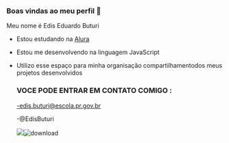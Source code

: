 ### Boas vindas ao meu perfil 💙

Meu nome é Edis Eduardo Buturi

- Estou estudando na  [Alura](https://www.alura.com.br)

- Estou me desenvolvendo na linguagem JavaScript

- Utilizo esse espaço para minha organisação compartilhamentodos meus projetos desenvolvidos

  ### VOCE PODE ENTRAR EM CONTATO COMIGO :

  -edis.buturi@escola.pr.gov.br

  -@EdisButuri

  ![](https://media.tenor.com/5lLcKZgmIhgAAAAC/american-psycho-patrick-bateman.gif)![download](https://github.com/eduardo0307/eduardo0307/assets/136746677/0db5dde4-2176-4462-9ced-ee4ceceef2f5)
